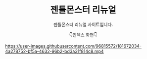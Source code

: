 <h1 align = 'center'> 젠틀몬스터 리뉴얼</h1>

<p align = 'center'> 젠틀몬스터 리뉴얼 사이트입니다. </p>

<p align = 'center'> 👇인덱스 화면👇</p>

https://user-images.githubusercontent.com/96815572/181672034-4a278752-bf5a-4632-96b2-bd3a31f814c8.mp4
